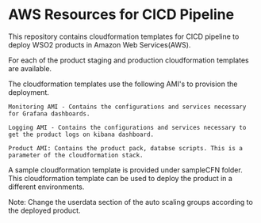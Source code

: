 # AWS Resources for CICD Pipeline

This repository contains cloudformation templates for CICD pipeline to deploy WSO2 products in Amazon Web Services(AWS).

For each of the product staging and production cloudformation templates are available.

The cloudformation templates use the following AMI's to provision the deployment.

    Monitoring AMI - Contains the configurations and services necessary for Grafana dashboards.

    Logging AMI - Contains the configurations and services necessary to get the product logs on kibana dashboard.

    Product AMI: Contains the product pack, databse scripts. This is a parameter of the cloudformation stack.

A sample cloudformation template is provided under sampleCFN folder. This cloudformation template can be used to deploy the product in a different environments.
        
   Note: Change the userdata section of the auto scaling groups according to the deployed product.